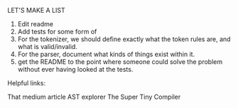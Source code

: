 LET'S MAKE A LIST

1. Edit readme
2. Add tests for some form of 
3. For the tokenizer, we should define exactly what the token rules are, and what is valid/invalid.
4. For the parser, document what kinds of things exist within it.
4. get the README to the point where someone could solve the problem without ever having looked at the tests.


Helpful links:

That medium article
AST explorer
The Super Tiny Compiler